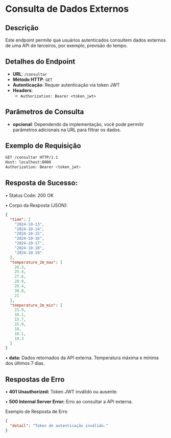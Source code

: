 # Consulta de Dados Externos

## Descrição

Este endpoint permite que usuários autenticados consultem dados externos de uma API de terceiros, por exemplo, previsão do tempo.

## Detalhes do Endpoint

- **URL**: `/consultar`
- **Método HTTP**: `GET`
- **Autenticação**: Requer autenticação via token JWT
- **Headers**:
  - `Authorization: Bearer <token_jwt>`

## Parâmetros de Consulta

- **opcional**: Dependendo da implementação, você pode permitir parâmetros adicionais na URL para filtrar os dados.

## Exemplo de Requisição

```bash
GET /consultar HTTP/1.1
Host: localhost:8000
Authorization: Bearer <token_jwt>
```

## Resposta de Sucesso:

•	Status Code: 200 OK

•	Corpo da Resposta (JSON):

```json
{
  "time": [
    "2024-10-13",
    "2024-10-14",
    "2024-10-15",
    "2024-10-16",
    "2024-10-17",
    "2024-10-18",
    "2024-10-19"
  ],
  "temperature_2m_max": [
    26.3,
    25.4,
    27.6,
    28.9,
    29.4,
    30.8,
    21
  ],
  "temperature_2m_min": [
    15.9,
    16.1,
    15.7,
    15.9,
    18,
    18.1,
    19.3
  ]
}
```

•	**data:** Dados retornados da API externa. Temperatura máxima e mínima dos últimos 7 dias.

## Respostas de Erro

•	**401 Unauthorized:** Token JWT inválido ou ausente.

•	**500 Internal Server Error:** Erro ao consultar a API externa.

Exemplo de Resposta de Erro

```json
{
  "detail": "Token de autenticação inválido."
}
```